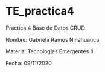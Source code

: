 # TE_practica4

Practica 4 Base de Datos CRUD

Nombre: Gabriela Ramos Ninahuanca

Materia: Tecnologias Emergentes II

Fecha: 09/11/2020
